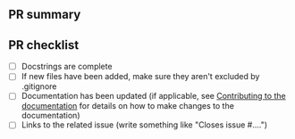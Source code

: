 <!--
Thank you for your contribution and pull request. Please refer to the subsequent comments to format your PR. 
For further information, visit https://www.graphinglib.org/en/latest/contributing.html#guideline-for-submitting-a-pull-request.

We understand that PRs can sometimes be overwhelming. If you're uncertain about any of these steps,
don't hesitate to create the pull request anyway and leave a comment asking your questions.
-->

## PR summary
<!--
Please provide at least 1-2 sentences describing the pull request in detail
(What problem does it solve? How did you solve it?) and link to relevant issues and PRs.

Also please summarize the changes in the title and avoid non-descriptive titles such as
"Addresses issue #1234".
-->



## PR checklist

<!-- Please check every step you've completed. Mark any non-applicable statement with [N/A]. -->

- [ ] Docstrings are complete
- [ ] If new files have been added, make sure they aren't excluded by .gitignore
- [ ] Documentation has been updated (if applicable, see [Contributing to the documentation](https://www.graphinglib.org/en/latest/contributing.html#contributing-to-the-documentation) for details on how to make changes to the documentation)
- [ ] Links to the related issue (write something like "Closes issue #....")
